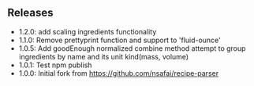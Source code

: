 
## Releases
- 1.2.0: add scaling ingredients functionality
- 1.1.0: Remove prettyprint function and support to 'fluid-ounce'
- 1.0.5: Add goodEnough normalized combine method attempt to group ingredients by name and its unit kind(mass, volume)
- 1.0.1: Test npm publish
- 1.0.0: Initial fork from https://github.com/nsafai/recipe-parser
